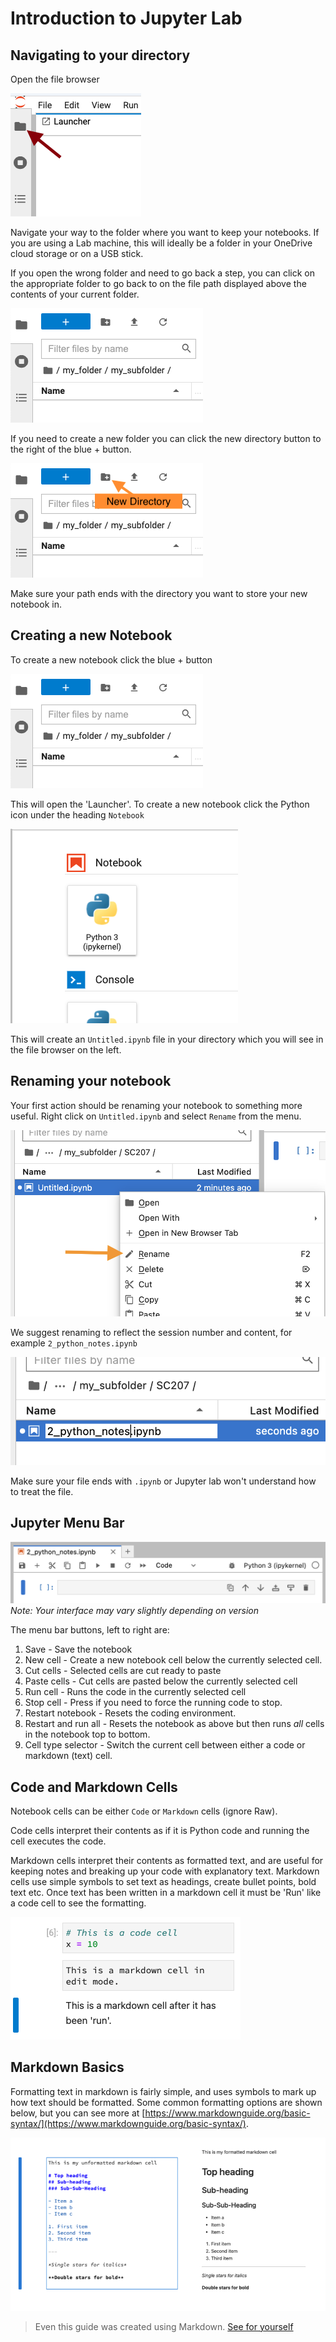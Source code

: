 # Introduction to Jupyter Lab
## Navigating to your directory

Open the file browser

![Alt text](../images/file_browser_button.png)

Navigate your way to the folder where you want to keep your notebooks. If you are using a Lab machine, this will ideally be a folder in your OneDrive cloud storage or on a USB stick.

If you open the wrong folder and need to go back a step, you can click on the appropriate folder to go back to on the file path displayed above the contents of your current folder.

![Alt text](../images/file_path.png)

If you need to create a new folder you can click the new directory button to the right of the blue + button.

![Alt text](../images/new_dir.png)

Make sure your path ends with the directory you want to store your new notebook in.

## Creating a new Notebook
To create a new notebook click the blue + button

![Alt text](../images/file_path.png)

This will open the 'Launcher'. To create a new notebook click the Python icon under the heading `Notebook`

![Alt text](../images/jupyter_new-notebook.png)

This will create an `Untitled.ipynb` file in your directory which you will see in the file browser on the left.

## Renaming your notebook
Your first action should be renaming your notebook to something more useful. Right click on `Untitled.ipynb` and select `Rename` from the menu.

![Alt text](../images/rename_submenu.png)

We suggest renaming to reflect the session number and content, for example `2_python_notes.ipynb`

![Alt text](../images/renaming.png)

Make sure your file ends with `.ipynb` or Jupyter lab won't understand how to treat the file.


## Jupyter Menu Bar
![Alt text](../images/jupyter_bar.png)
*Note: Your interface may vary slightly depending on version*

The menu bar buttons, left to right are:
1. Save - Save the notebook
2. New cell - Create a new notebook cell below the currently selected cell.
3. Cut cells - Selected cells are cut ready to paste
4. Paste cells - Cut cells are pasted below the currently selected cell
5. Run cell - Runs the code in the currently selected cell
6. Stop cell - Press if you need to force the running code to stop.
7. Restart notebook - Resets the coding environment.
8. Restart and run all - Resets the notebook as above but then runs *all* cells in the notebook top to bottom.
9. Cell type selector - Switch the current cell between either a code or markdown (text) cell.

## Code and Markdown Cells
Notebook cells can be either `Code` or `Markdown` cells (ignore Raw).

Code cells interpret their contents as if it is Python code and running the cell executes the code.

Markdown cells interpret their contents as formatted text, and are useful for keeping notes and breaking up your code with explanatory text. Markdown cells use simple symbols to set text as headings, create bullet points, bold text etc. Once text has been written in a markdown cell it must be 'Run' like a code cell to see the formatting.

![Alt text](../images/markdown_cell.png)

## Markdown Basics
Formatting text in markdown is fairly simple, and uses symbols to mark up how text should be formatted. Some common formatting options are shown below, but you can see more at [https://www.markdownguide.org/basic-syntax/](https://www.markdownguide.org/basic-syntax/).

![Alt text](../images/markdown.png)

> Even this guide was created using Markdown. [See for yourself](https://github.com/Minyall/sc207_2023-24/blob/main/jupyter_notes.md?plain=1)